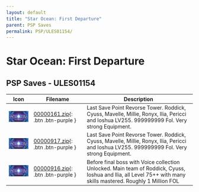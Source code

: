 ```yaml
---
layout: default
title: "Star Ocean: First Departure"
parent: PSP Saves
permalink: PSP/ULES01154/
---
```

# Star Ocean: First Departure

## PSP Saves - ULES01154

| Icon | Filename | Description |
|------|----------|-------------|
| ![Star Ocean: First Departure](ICON0.PNG) | [00000161.zip](00000161.zip){: .btn .btn-purple } | Last Save Point Revorse Tower. Roddick, Cyuss, Mavelle, Millie, Ronyx, Ilia, Pericci and Ioshua LV255. 999999999 Fol. Very strong Equipment. |
| ![Star Ocean: First Departure](ICON0.PNG) | [00000917.zip](00000917.zip){: .btn .btn-purple } | Last Save Point Revorse Tower. Roddick, Cyuss, Mavelle, Millie, Ronyx, Ilia, Pericci and Ioshua LV255. 999999999 Fol. Very strong Equipment. |
| ![Star Ocean: First Departure](ICON0.PNG) | [00000916.zip](00000916.zip){: .btn .btn-purple } | Before final boss with Voice collection Unlocked. Main team of Roddick, Cyuss, Ioshua and Ilia, all Level 75++ with many skills mastered. Roughly 1 Million FOL |
